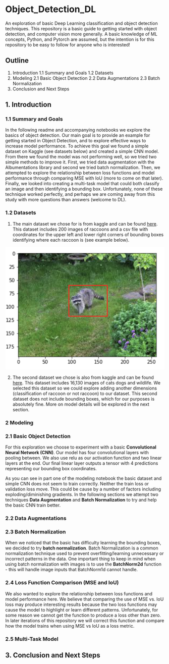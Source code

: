 # Object_Detection_DL
An exploration of basic Deep Learning classification and object detection techniques. This repository is a basic guide to getting started with object detection, and computer vision more generally. A basic knowledge of ML concepts, Python, and Pytorch are assumed, but the intention is for this repository to be easy to follow for anyone who is interested!

## Outline
1. Introduction
  1.1 Summary and Goals
  1.2 Datasets
2. Modeling
  2.1 Basic Object Detection
  2.2 Data Augmentations
  2.3 Batch Normalization
3. Conclusion and Next Steps

## 1. Introduction
### 1.1 Summary and Goals
In the following readme and accompanying notebooks we explore the basics of object detection. Our main goal is to provide an example for getting started in Object Detection, and to explore effective ways to increase model performance. To achieve this goal we found a simple dataset on Kaggle (see datasets below) and created a simple CNN model. From there we found the model was not performing well, so we tried two simple methods to improve it. First, we tried data augmentation with the Albumentations library and second we tried batch normalization. Then, we attempted to explore the relationship between loss functions and model performance through comparing MSE with IoU (more to come on that later). Finally, we looked into creating a multi-task model that could both classify an image and then identifying a bounding box.  Unfortunately, none of these technique worked perfectly, and perhaps we are coming away from this study with more questions than answers (welcome to DL).  

### 1.2 Datasets
1. The main dataset we chose for is from kaggle and can be found [here](https://www.kaggle.com/andrewmvd/animal-faces). This dataset includes 200 images of raccoons and a csv file with coordinates for the upper left and lower right corners of bounding boxes identifying where each raccoon is (see example below).

![alt text](https://github.com/michellejc/Object_Detection_DL/blob/main/OD_example.png)

2. The second dataset we chose is also from kaggle and can be found [here](https://www.kaggle.com/andrewmvd/animal-faces). This dataset includes 16,130 images of cats dogs and wildlife. We selected this dataset so we could explore adding another dimensions (classification of raccoon or not raccoon) to our dataset. This second dataset does not include bounding boxes, which for our purposes is absolutely fine. More on model details will be explored in the next section.

### 2 Modeling
### 2.1 Basic Object Detection

For this exploration we choose to experiment with a basic **Convolutional Neural Network (CNN)**. Our model has four convolutional layers with pooling between. We also use relu as our activation function and two linear layers at the end. Our final linear layer outputs a tensor with 4 predictions representing our bounding box coordinates.

As you can see in part one of the modeling notebook the basic dataset and simple CNN does not seem to train correctly. Neither the train loss or validation loss move. This could be cause by a number of factors including exploding/diminishing gradients. In the following sections we attempt two techniques **Data Augmentation** and **Batch Normalization** to try and help the basic CNN train better.

### 2.2 Data Augmentations

### 2.3 Batch Normalization

When we noticed that the basic has difficulty learning the bounding boxes, we decided to try **batch normalization**. Batch Normalization is a common normalization technique used to prevent overfitting/learning unnecessary or incorrect patterns in the data. One important thing to keep in mind when using batch normalization with images is to use the **BatchNorm2d** function - this will handle image inputs that BatchNorm1d cannot handle.

### 2.4 Loss Function Comparison (MSE and IoU)

We also wanted to explore the relationship between loss functions and model performance here. We believe that comparing the use of MSE vs. IoU loss may produce interesting results because the two loss functions may cause the model to highlight or learn different patterns. Unfortunately, for some reason we cannot get the function to produce a loss other than zero. In later iterations of this repository we will correct this function and compare how the model trains when using MSE vs IoU as a loss metric.

### 2.5 Multi-Task Model

## 3. Conclusion and Next Steps
